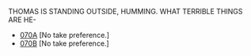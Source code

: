 THOMAS IS STANDING OUTSIDE, HUMMING. WHAT TERRIBLE THINGS ARE HE-

* [070A](070A--NoPref.--.md) [No take preference.]
* [070B](070B--NoPref.--.md) [No take preference.]
